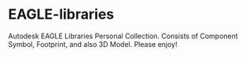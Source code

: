 # EAGLE-libraries
Autodesk EAGLE Libraries Personal Collection.
Consists of Component Symbol, Footprint, and also 3D Model.
Please enjoy!
